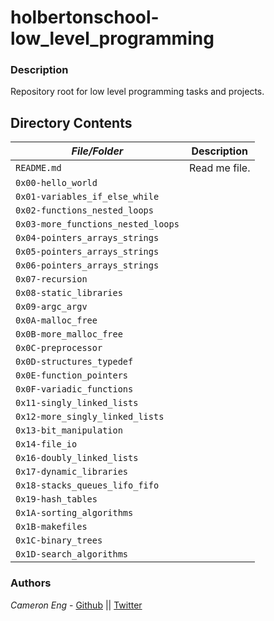 # holbertonschool-low_level_programming
### Description
Repository root for low level programming tasks and projects.

## Directory Contents

|   ***File/Folder***    |  **Description**                       |
|---------------|---------------------------------------|
| `README.md` |  Read me file. |
| `0x00-hello_world` |  |
| `0x01-variables_if_else_while` |  |
| `0x02-functions_nested_loops` |  |
| `0x03-more_functions_nested_loops` |  |
| `0x04-pointers_arrays_strings` |  |
| `0x05-pointers_arrays_strings` |  |
| `0x06-pointers_arrays_strings` |  |
| `0x07-recursion` |  |
| `0x08-static_libraries` |  |
| `0x09-argc_argv` |  |
| `0x0A-malloc_free` |  |
| `0x0B-more_malloc_free` |  |
| `0x0C-preprocessor` |  |
| `0x0D-structures_typedef` |  |
| `0x0E-function_pointers` |  |
| `0x0F-variadic_functions` |  |
| `0x11-singly_linked_lists` |  |
| `0x12-more_singly_linked_lists` |  |
| `0x13-bit_manipulation` |  |
| `0x14-file_io` |  |
| `0x16-doubly_linked_lists` |  |
| `0x17-dynamic_libraries` |  |
| `0x18-stacks_queues_lifo_fifo` |  |
| `0x19-hash_tables` |  |
| `0x1A-sorting_algorithms` |  |
| `0x1B-makefiles` |  |
| `0x1C-binary_trees` |  |
| `0x1D-search_algorithms` |  |

### Authors
*Cameron Eng* - [Github](https://github.com/c_eng/) || [Twitter](https://twitter.com/c33Eng)
